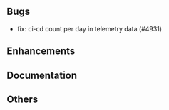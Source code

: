 ## Bugs
- fix: ci-cd count per day in telemetry data (#4931)
## Enhancements
## Documentation
## Others
